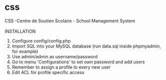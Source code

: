 # css
CSS -Centre de Soutien Scolaire - School Management System<br>
<br>
INSTALLATION<br>
1. Configure config/config.php<br>
2. Import SQL into your MySQL database (run data.sql inside phpmyadmin, for example)<br>
3. Use admin/admin as username/password<br>
4. Go to menu 'Configurations' to set own password and add users<br>
5. Remember to assign a profile to every new user<br>
6. Edit ACL for profile specific access<br>
